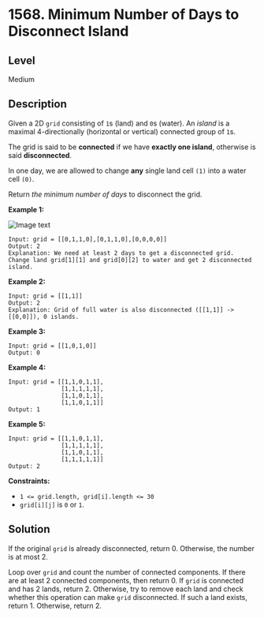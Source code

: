 # 1568. Minimum Number of Days to Disconnect Island
## Level
Medium

## Description
Given a 2D `grid` consisting of `1`s (land) and `0`s (water). An *island* is a maximal 4-directionally (horizontal or vertical) connected group of `1`s.

The grid is said to be **connected** if we have **exactly one island**, otherwise is said **disconnected**.

In one day, we are allowed to change **any** single land cell `(1)` into a water cell `(0)`.

Return *the minimum number of days* to disconnect the grid.

**Example 1:**

![Image text](https://assets.leetcode.com/uploads/2020/08/13/1926_island.png)
```
Input: grid = [[0,1,1,0],[0,1,1,0],[0,0,0,0]]
Output: 2
Explanation: We need at least 2 days to get a disconnected grid.
Change land grid[1][1] and grid[0][2] to water and get 2 disconnected island.
```
**Example 2:**
```
Input: grid = [[1,1]]
Output: 2
Explanation: Grid of full water is also disconnected ([[1,1]] -> [[0,0]]), 0 islands.
```
**Example 3:**
```
Input: grid = [[1,0,1,0]]
Output: 0
```
**Example 4:**
```
Input: grid = [[1,1,0,1,1],
               [1,1,1,1,1],
               [1,1,0,1,1],
               [1,1,0,1,1]]
Output: 1
```
**Example 5:**
```
Input: grid = [[1,1,0,1,1],
               [1,1,1,1,1],
               [1,1,0,1,1],
               [1,1,1,1,1]]
Output: 2
```

**Constraints:**

* `1 <= grid.length, grid[i].length <= 30`
* `grid[i][j]` is `0` or `1`.

## Solution
If the original `grid` is already disconnected, return 0. Otherwise, the number is at most 2.

Loop over `grid` and count the number of connected components. If there are at least 2 connected components, then return 0. If `grid` is connected and has 2 lands, return 2. Otherwise, try to remove each land and check whether this operation can make `grid` disconnected. If such a land exists, return 1. Otherwise, return 2.
